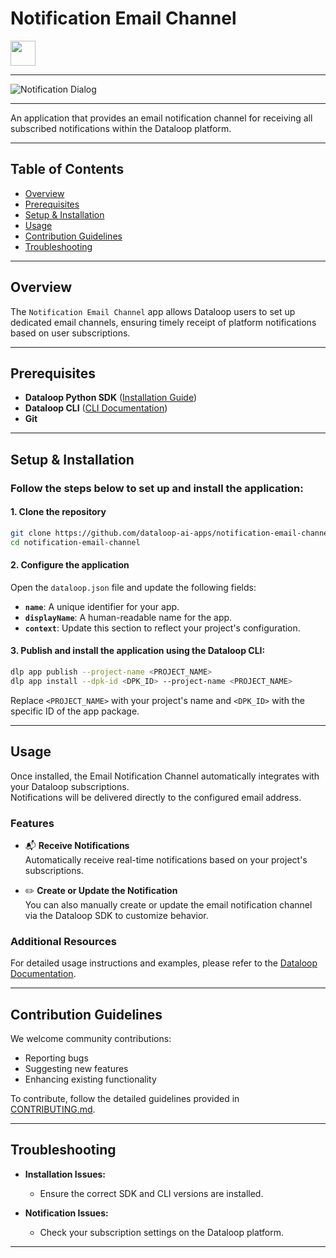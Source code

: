 # **Notification Email Channel**

<img height="40mm" src="https://mk0dataloop4fni44fjg.kinstacdn.com/wp-content/uploads/2020/03/logo.svg">

---

![Notification Dialog](./docs/notificationDialog.png)

---

An application that provides an email notification channel for receiving all subscribed notifications within the Dataloop platform.

---

## **Table of Contents**

- [Overview](#overview)
- [Prerequisites](#prerequisites)
- [Setup & Installation](#setup--installation)
- [Usage](#usage)
- [Contribution Guidelines](#contribution-guidelines)
- [Troubleshooting](#troubleshooting)

---

## **Overview**

The `Notification Email Channel` app allows Dataloop users to set up dedicated email channels, ensuring timely receipt of platform notifications based on user subscriptions.

---

## **Prerequisites**

- **Dataloop Python SDK** ([Installation Guide](https://github.com/dataloop-ai/dtlpy))
- **Dataloop CLI** ([CLI Documentation](https://sdk-docs.dataloop.ai/en/latest/cli.html))
- **Git**

---

## **Setup & Installation**

### Follow the steps below to set up and install the application:  
#### 1. Clone the repository

```bash
git clone https://github.com/dataloop-ai-apps/notification-email-channel.git
cd notification-email-channel
```
#### 2. Configure the application
Open the `dataloop.json` file and update the following fields:

- **`name`**: A unique identifier for your app.  
- **`displayName`**: A human-readable name for the app.  
- **`context`**: Update this section to reflect your project's configuration.

#### 3. Publish and install the application using the Dataloop CLI:

```bash
dlp app publish --project-name <PROJECT_NAME>
dlp app install --dpk-id <DPK_ID> --project-name <PROJECT_NAME>
```

Replace `<PROJECT_NAME>` with your project's name and `<DPK_ID>` with the specific ID of the app package.

---

## **Usage**

Once installed, the Email Notification Channel automatically integrates with your Dataloop subscriptions.  
Notifications will be delivered directly to the configured email address.

### Features

- 📬 **Receive Notifications**  
  Automatically receive real-time notifications based on your project's subscriptions.

- ✏️ **Create or Update the Notification**  
  You can also manually create or update the email notification channel via the Dataloop SDK to customize behavior.

### Additional Resources  

For detailed usage instructions and examples, please refer to the [Dataloop Documentation](https://docs.dataloop.ai/docs/customized-notifications).

---

## **Contribution Guidelines**

We welcome community contributions:

- Reporting bugs
- Suggesting new features
- Enhancing existing functionality

To contribute, follow the detailed guidelines provided in [CONTRIBUTING.md](CONTRIBUTING.md).

---

## **Troubleshooting**

- **Installation Issues:**
  - Ensure the correct SDK and CLI versions are installed.

- **Notification Issues:**
  - Check your subscription settings on the Dataloop platform.

---
